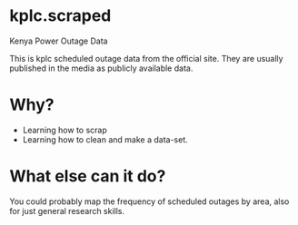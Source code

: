 # kplc.scraped
Kenya Power Outage Data

This is kplc scheduled outage data from the official site. They are usually published in the media as publicly available data. 


# Why?
- Learning how to scrap
- Learning how to clean and make a data-set. 

# What else can it do?
You could probably map the frequency of scheduled outages by area, also for just general research skills.
